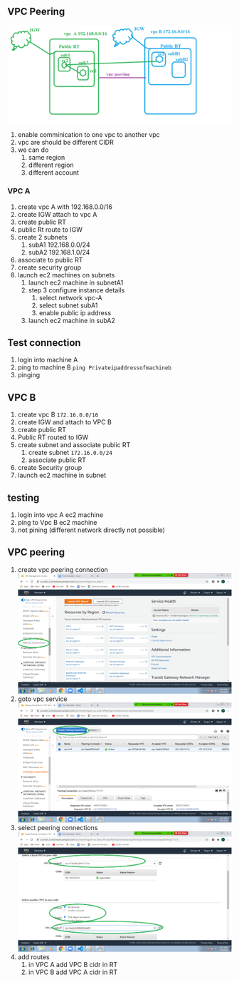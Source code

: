 ## VPC Peering 
 ![VPC peering](images/peer.png)
   1. enable comminication to one vpc to another vpc  
   2. vpc are should be different CIDR 
   3. we can do 
      1. same region 
      2. different region 
      3. different account
   
### VPC A
   1. create vpc A with 192.168.0.0/16 
   2. create IGW attach to vpc A
   3. create public RT
   4. public Rt route to IGW 
   5. create 2 subnets 
        1. subA1 192.168.0.0/24
        2. subA2 192.168.1.0/24
   6. associate to public RT 
   7. create security group 
   8. launch ec2 machines on subnets 
       1. launch ec2 machine in subnetA1 
         1. step 3 configure instance details 
            1. select network vpc-A
            2. select subnet  subA1
            3. enable public ip address 
       2. launch ec2 machine in subA2 
## Test connection 
   1. login into machine A 
   2. ping to machine B ```ping Privateipaddressofmachineb```
   3. pinging 
## VPC B 
   1. create vpc B ```172.16.0.0/16```
   2. create IGW and attach to VPC B 
   3. create public RT 
   4. Public RT routed to IGW 
   5. create subnet and associate public RT 
       1. create subnet ```172.16.0.0/24``` 
       2. associate public RT 
   6. create Security group  
   7. launch ec2 machine in subnet 
## testing 
   1. login into vpc A ec2 machine 
   2. ping to Vpc B ec2 machine 
   3. not pining (different network directly not possible) 
## VPC peering 
   1. create vpc peering connection 
      ![peering](images/peering1.png)
   2. goto vpc service 
      ![Peering](images/peering2.png)
   3. select peering connections
      ![peering](images/peering3.png)
   4. add routes 
       1. in VPC A add VPC B cidr in RT
       2. in VPC B add VPC A cidr in RT